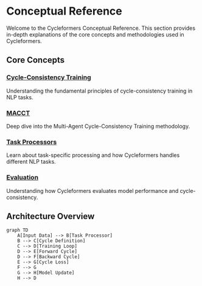 # Conceptual Reference

Welcome to the Cycleformers Conceptual Reference. This section provides in-depth explanations of the core concepts and methodologies used in Cycleformers.

## Core Concepts

### [Cycle-Consistency Training](cycle_consistency_training.md)
Understanding the fundamental principles of cycle-consistency training in NLP tasks.

### [MACCT](macct.md)
Deep dive into the Multi-Agent Cycle-Consistency Training methodology.

### [Task Processors](task_processors.md)
Learn about task-specific processing and how Cycleformers handles different NLP tasks.

### [Evaluation](evaluation.md)
Understanding how Cycleformers evaluates model performance and cycle-consistency.

## Architecture Overview

```mermaid
graph TD
    A[Input Data] --> B[Task Processor]
    B --> C[Cycle Definition]
    C --> D[Training Loop]
    D --> E[Forward Cycle]
    D --> F[Backward Cycle]
    E --> G[Cycle Loss]
    F --> G
    G --> H[Model Update]
    H --> D
```
